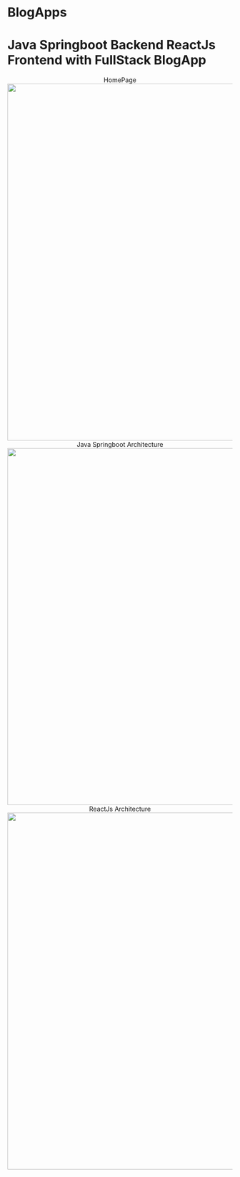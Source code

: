 # BlogApps
# Java Springboot  Backend ReactJs Frontend with FullStack BlogApp 

<div align="center">
HomePage
<br>
<img src ="https://github.com/oguzhanmavii/BlogApps/assets/77650437/178d1bf1-979d-43d2-9163-f9fcd989ce7d" width="1400" height="800">
<br>
Java Springboot Architecture
<br> 
<img src ="https://github.com/oguzhanmavii/BlogApps/assets/77650437/6d785101-4617-494f-a1eb-ed857e7cc071" width="1400" height="800">
<br>
ReactJs Architecture
<br> 
<img src ="https://github.com/oguzhanmavii/BlogApps/assets/77650437/1b5681cc-7852-418a-ae66-19f3fe44ae29" width="1400" height="800">
</div>
